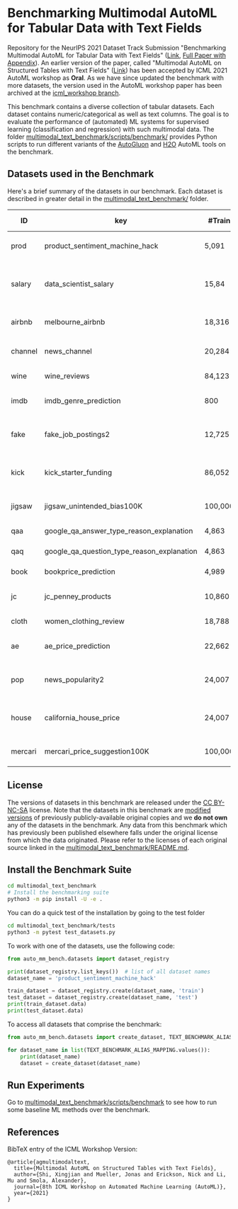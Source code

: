 # Benchmarking Multimodal AutoML for Tabular Data with Text Fields 

Repository for the NeurIPS 2021 Dataset Track Submission "Benchmarking Multimodal AutoML for Tabular Data with Text Fields" ([Link](https://openreview.net/forum?id=Q0zOIaec8HF), [Full Paper with Appendix](https://openreview.net/attachment?id=Q0zOIaec8HF&name=supplementary_material)). 
An earlier version of the paper, called "Multimodal AutoML on Structured Tables with Text Fields" ([Link](https://openreview.net/forum?id=OHAIVOOl7Vl)) has been accepted by ICML 2021 AutoML workshop as **Oral**. 
As we have since updated the benchmark with more datasets, the version used in the AutoML workshop paper has been archived at the [icml_workshop branch](https://github.com/sxjscience/automl_multimodal_benchmark/tree/icml_workshop). 

This benchmark contains a diverse collection of tabular datasets. Each dataset contains numeric/categorical as well as text columns.
The goal is to evaluate the performance of (automated) ML systems for supervised learning (classification and regression) with such multimodal data.
The folder [multimodal_text_benchmark/scripts/benchmark/](multimodal_text_benchmark/scripts/benchmark) provides Python scripts to run different variants of the [AutoGluon](https://github.com/awslabs/autogluon/) and [H2O](https://github.com/h2oai/h2o-3) AutoML tools on the benchmark.

## Datasets used in the Benchmark 

Here's a brief summary of the datasets in our benchmark. Each dataset is described in greater detail in the [multimodal_text_benchmark/](multimodal_text_benchmark) folder.


| ID       | key |  #Train | #Test | Task | Metric  | Prediction Target |
|----------|-----|---------|-------|------|---------|-------------------|
| prod     | product_sentiment_machine_hack  | 5,091 | 1,273 | multiclass | accuracy | sentiment related to product |
| salary   | data_scientist_salary  | 15,84 | 3961 | multiclass | accuracy | salary range in data scientist job listings |
| airbnb   | melbourne_airbnb  | 18,316  | 4,579  | multiclass  | accuracy | price of Airbnb listing |
| channel  | news_channel  | 20,284  | 5,071  | multiclass | accuracy | category of news article |
| wine     | wine_reviews  | 84,123  | 21,031 | multiclass | accuracy | variety of wine |
| imdb     | imdb_genre_prediction | 800 | 200 | binary | roc_auc | whether film is a drama |
| fake     | fake_job_postings2 | 12,725 | 3,182 | binary | roc_auc | whether job postings are fake |
| kick     | kick_starter_funding | 86,052 | 21,626 | binary | roc_auc | will Kickstarter get funding |
| jigsaw   | jigsaw_unintended_bias100K | 100,000 | 25,000 | binary | roc_auc | whether comments are toxic |
| qaa      | google_qa_answer_type_reason_explanation | 4,863 | 1,216 | regression | r2 | type of answer |
| qaq      | google_qa_question_type_reason_explanation | 4,863 | 1,216 | regression | r2 | type of question |
| book     | bookprice_prediction | 4,989 | 1,248 | regression | r2 | price of books |
| jc       | jc_penney_products | 10,860 | 2,715 | regression | r2 | price of JC Penney products |
| cloth    | women_clothing_review | 18,788 | 4,698 | regression | r2 | review score |
| ae       | ae_price_prediction  | 22,662 | 5,666 | regression | r2 | American-Eagle item prices |
| pop      | news_popularity2 | 24,007 | 6,002 | regression | r2 | news article popularity online |
| house    | california_house_price | 24,007 | 6,002 | regression | r2 | sale price of houses in California |
| mercari  | mercari_price_suggestion100K | 100,000 | 25,000 | regression | r2 | price of Mercari products |

## License
The versions of datasets in this benchmark are released under the [CC BY-NC-SA](https://creativecommons.org/licenses/by-nc-sa/4.0/legalcode) license.
Note that the datasets in this benchmark are [modified versions](multimodal_text_benchmark/scripts/data_processing/README.md) of previously publicly-available original copies and we **do not own** any of the datasets in the benchmark. 
Any data from this benchmark which has previously been published elsewhere falls under the original license from which the data originated. 
Please refer to the licenses of each original source linked in the [multimodal_text_benchmark/README.md](multimodal_text_benchmark/README.md).


## Install the Benchmark Suite

```bash
cd multimodal_text_benchmark
# Install the benchmarking suite
python3 -m pip install -U -e .
```

You can do a quick test of the installation by going to the test folder

```bash
cd multimodal_text_benchmark/tests
python3 -m pytest test_datasets.py
```

To work with one of the datasets, use the following code:

```python
from auto_mm_bench.datasets import dataset_registry

print(dataset_registry.list_keys())  # list of all dataset names
dataset_name = 'product_sentiment_machine_hack'

train_dataset = dataset_registry.create(dataset_name, 'train')
test_dataset = dataset_registry.create(dataset_name, 'test')
print(train_dataset.data)
print(test_dataset.data)
```

To access all datasets that comprise the benchmark:

```python
from auto_mm_bench.datasets import create_dataset, TEXT_BENCHMARK_ALIAS_MAPPING

for dataset_name in list(TEXT_BENCHMARK_ALIAS_MAPPING.values()):
    print(dataset_name)
    dataset = create_dataset(dataset_name)
```

## Run Experiments

Go to [multimodal_text_benchmark/scripts/benchmark](multimodal_text_benchmark/scripts/benchmark) to see how to run some baseline ML methods over the benchmark. 

## References

BibTeX entry of the ICML Workshop Version:

```
@article{agmultimodaltext,
  title={Multimodal AutoML on Structured Tables with Text Fields},
  author={Shi, Xingjian and Mueller, Jonas and Erickson, Nick and Li, Mu and Smola, Alexander},
  journal={8th ICML Workshop on Automated Machine Learning (AutoML)},
  year={2021}
}
```
